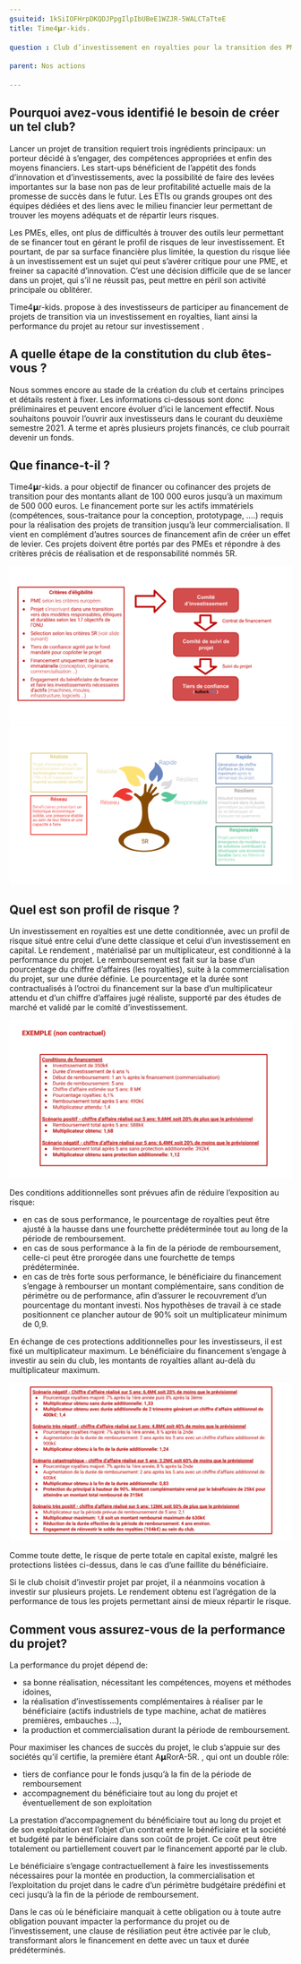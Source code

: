 ```yaml
---
gsuiteid: 1kSiIOFHrpDKQDJPpgIlpIbUBeE1WZJR-5WALCTaTteE
title: Time4𝝻r-kids.

question : Club d’investissement en royalties pour la transition des PMEs 

parent: Nos actions

---
```


Pourquoi avez-vous identifié le besoin de créer un tel club?
------------------------------------------------------------

Lancer un projet de transition requiert trois ingrédients principaux: un porteur décidé à s’engager, des compétences appropriées et enfin des moyens financiers. Les start-ups bénéficient de l’appétit des fonds d’innovation et d’investissements, avec la possibilité de faire des levées importantes sur la base non pas de leur profitabilité actuelle mais de la promesse de succès dans le futur. Les ETIs ou grands groupes ont des équipes dédiées et des liens avec le milieu financier leur permettant de trouver les moyens adéquats et de répartir leurs risques.

Les PMEs, elles, ont plus de difficultés à trouver des outils leur permettant de se financer tout en gérant le profil de risques de leur investissement. Et pourtant, de par sa surface financière plus limitée, la question du risque liée à un investissement est un sujet qui peut s’avérer critique pour une PME, et freiner sa capacité d’innovation. C’est une décision difficile que de se lancer dans un projet, qui s’il ne réussit pas, peut mettre en péril son activité principale ou oblitérer.

Time4𝝻r-kids. propose à des investisseurs de participer au financement de projets de transition via un investissement en royalties, liant ainsi la performance du projet au retour sur investissement .

A quelle étape de la constitution du club êtes-vous ?
-----------------------------------------------------

Nous sommes encore au stade de la création du club et certains principes et détails restent à fixer. Les informations ci-dessous sont donc préliminaires et peuvent encore évoluer d’ici le lancement effectif. Nous souhaitons pouvoir l’ouvrir aux investisseurs dans le courant du deuxième semestre 2021. A terme et après plusieurs projets financés, ce club pourrait devenir un fonds.

Que finance-t-il ?
------------------

Time4𝝻r-kids.  a pour objectif de financer ou cofinancer des projets de transition pour des montants allant de 100 000 euros jusqu’à un maximum de 500 000 euros. Le financement porte sur les actifs immatériels (compétences, sous-traitance pour la conception, prototypage, ….) requis pour la réalisation des projets de transition jusqu’à leur commercialisation. Il vient en complément d’autres sources de financement afin de créer un effet de levier. Ces projets doivent être portés par des PMEs et répondre à des critères précis de réalisation et de responsabilité nommés 5R.

![](images/image1.png)![](images/image2.png)

Quel est son profil de risque ?
-------------------------------

Un investissement en royalties est une dette conditionnée, avec un profil de risque situé entre celui d’une dette classique et celui d’un investissement en capital. Le rendement , matérialisé par un multiplicateur, est conditionné à la performance du projet. Le remboursement est fait sur la base d’un pourcentage du chiffre d’affaires (les royalties), suite à la commercialisation du projet, sur une durée définie. Le pourcentage et la durée sont contractualisés à l’octroi du financement sur la base d’un multiplicateur attendu et d’un chiffre d’affaires jugé réaliste, supporté par des études de marché et validé par le comité d’investissement.

![](images/image4.png)

Des conditions additionnelles sont prévues afin de réduire l’exposition au risque:


* en cas de sous performance, le pourcentage de royalties peut être ajusté à la hausse dans une fourchette prédéterminée tout au long de la période de remboursement.
* en cas de sous performance à la fin de la période de remboursement, celle-ci peut être prorogée dans une fourchette de temps prédéterminée.
* en cas de très forte sous performance, le bénéficiaire du financement s’engage à rembourser un montant complémentaire, sans condition de périmètre ou de performance, afin d’assurer le recouvrement d’un pourcentage du montant investi. Nos hypothèses de travail à ce stade positionnent ce plancher autour de 90% soit un multiplicateur minimum de 0,9.

En échange de ces protections additionnelles pour les investisseurs, il est fixé un multiplicateur maximum. Le bénéficiaire du financement s’engage à investir au sein du club, les montants de royalties allant au-delà du multiplicateur maximum.

![](images/image3.png)

Comme toute dette, le risque de perte totale en capital existe, malgré les protections listées ci-dessus, dans le cas d’une faillite du bénéficiaire.

Si le club choisit d’investir projet par projet, il a néanmoins vocation à investir sur plusieurs projets. Le rendement obtenu est l’agrégation de la performance de tous les projets permettant ainsi de mieux répartir le risque.

Comment vous assurez-vous de la performance du projet?
------------------------------------------------------

La performance du projet dépend de:


* sa bonne réalisation, nécessitant les compétences, moyens et méthodes idoines,
* la réalisation d’investissements complémentaires à réaliser par le bénéficiaire (actifs industriels de type machine, achat de matières premières, embauches …),
* la production et commercialisation durant la période de remboursement.

Pour maximiser les chances de succès du projet, le club s’appuie sur des sociétés qu’il certifie, la première étant A𝝻RorA-5R.  , qui ont un double rôle:


* tiers de confiance pour le fonds jusqu’à la fin de la période de remboursement
* accompagnement du bénéficiaire tout au long du projet et éventuellement de son exploitation

La prestation d’accompagnement du bénéficiaire tout au long du projet et de son exploitation est l’objet d’un contrat entre le bénéficiaire et la société et budgété par le bénéficiaire dans son coût de projet. Ce coût peut être totalement ou partiellement couvert par le financement apporté par le club.

Le bénéficiaire s’engage contractuellement à faire les investissements nécessaires pour la montée en production, la commercialisation et l’exploitation du projet dans le cadre d’un périmètre budgétaire prédéfini et ceci jusqu’à la fin de la période de remboursement.

Dans le cas où le bénéficiaire manquait à cette obligation ou à toute autre obligation pouvant impacter la performance du projet ou de l’investissement, une clause de résiliation peut être activée par le club, transformant alors le financement en dette avec un taux et durée prédéterminés.

